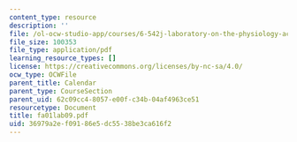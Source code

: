 ```yaml
---
content_type: resource
description: ''
file: /ol-ocw-studio-app/courses/6-542j-laboratory-on-the-physiology-acoustics-and-perception-of-speech-fall-2005/36979a2ef09186e5dc5538be3ca616f2_fa01lab09.pdf
file_size: 100353
file_type: application/pdf
learning_resource_types: []
license: https://creativecommons.org/licenses/by-nc-sa/4.0/
ocw_type: OCWFile
parent_title: Calendar
parent_type: CourseSection
parent_uid: 62c09cc4-8057-e00f-c34b-04af4963ce51
resourcetype: Document
title: fa01lab09.pdf
uid: 36979a2e-f091-86e5-dc55-38be3ca616f2
---
```

